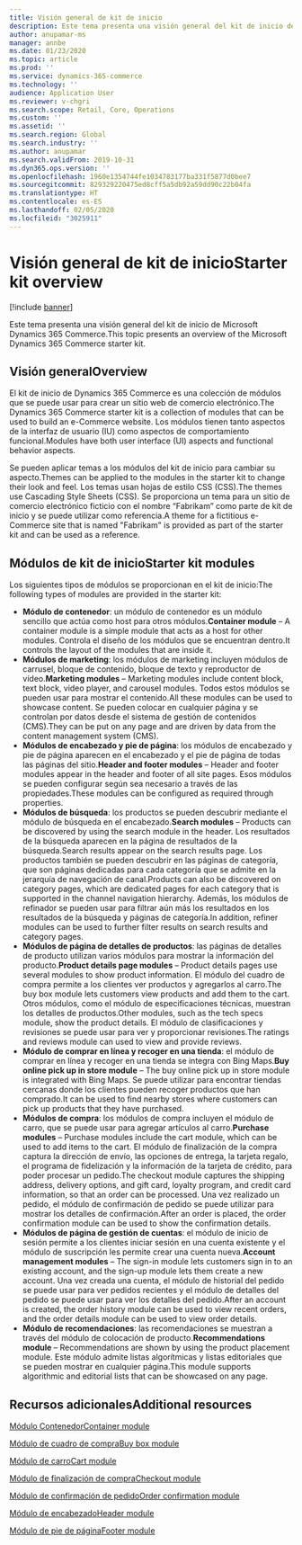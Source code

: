 ```yaml
---
title: Visión general de kit de inicio
description: Este tema presenta una visión general del kit de inicio de Microsoft Dynamics 365 Commerce.
author: anupamar-ms
manager: annbe
ms.date: 01/23/2020
ms.topic: article
ms.prod: ''
ms.service: dynamics-365-commerce
ms.technology: ''
audience: Application User
ms.reviewer: v-chgri
ms.search.scope: Retail, Core, Operations
ms.custom: ''
ms.assetid: ''
ms.search.region: Global
ms.search.industry: ''
ms.author: anupamar
ms.search.validFrom: 2019-10-31
ms.dyn365.ops.version: ''
ms.openlocfilehash: 1960e1354744fe1034783177ba331f5877d0bee7
ms.sourcegitcommit: 829329220475ed8cff5a5db92a59dd90c22b04fa
ms.translationtype: HT
ms.contentlocale: es-ES
ms.lasthandoff: 02/05/2020
ms.locfileid: "3025911"
---
```

# <a name="starter-kit-overview"></a><span data-ttu-id="9de0d-103">Visión general de kit de inicio</span><span class="sxs-lookup"><span data-stu-id="9de0d-103">Starter kit overview</span></span>


[!include [banner](includes/banner.md)]

<span data-ttu-id="9de0d-104">Este tema presenta una visión general del kit de inicio de Microsoft Dynamics 365 Commerce.</span><span class="sxs-lookup"><span data-stu-id="9de0d-104">This topic presents an overview of the Microsoft Dynamics 365 Commerce starter kit.</span></span>

## <a name="overview"></a><span data-ttu-id="9de0d-105">Visión general</span><span class="sxs-lookup"><span data-stu-id="9de0d-105">Overview</span></span>

<span data-ttu-id="9de0d-106">El kit de inicio de Dynamics 365 Commerce es una colección de módulos que se puede usar para crear un sitio web de comercio electrónico.</span><span class="sxs-lookup"><span data-stu-id="9de0d-106">The Dynamics 365 Commerce starter kit is a collection of modules that can be used to build an e-Commerce website.</span></span> <span data-ttu-id="9de0d-107">Los módulos tienen tanto aspectos de la interfaz de usuario (IU) como aspectos de comportamiento funcional.</span><span class="sxs-lookup"><span data-stu-id="9de0d-107">Modules have both user interface (UI) aspects and functional behavior aspects.</span></span>

<span data-ttu-id="9de0d-108">Se pueden aplicar temas a los módulos del kit de inicio para cambiar su aspecto.</span><span class="sxs-lookup"><span data-stu-id="9de0d-108">Themes can be applied to the modules in the starter kit to change their look and feel.</span></span> <span data-ttu-id="9de0d-109">Los temas usan hojas de estilo CSS (CSS).</span><span class="sxs-lookup"><span data-stu-id="9de0d-109">The themes use Cascading Style Sheets (CSS).</span></span> <span data-ttu-id="9de0d-110">Se proporciona un tema para un sitio de comercio electrónico ficticio con el nombre “Fabrikam” como parte de kit de inicio y se puede utilizar como referencia.</span><span class="sxs-lookup"><span data-stu-id="9de0d-110">A theme for a fictitious e-Commerce site that is named "Fabrikam" is provided as part of the starter kit and can be used as a reference.</span></span>

## <a name="starter-kit-modules"></a><span data-ttu-id="9de0d-111">Módulos de kit de inicio</span><span class="sxs-lookup"><span data-stu-id="9de0d-111">Starter kit modules</span></span>

<span data-ttu-id="9de0d-112">Los siguientes tipos de módulos se proporcionan en el kit de inicio:</span><span class="sxs-lookup"><span data-stu-id="9de0d-112">The following types of modules are provided in the starter kit:</span></span>

- <span data-ttu-id="9de0d-113">**Módulo de contenedor**: un módulo de contenedor es un módulo sencillo que actúa como host para otros módulos.</span><span class="sxs-lookup"><span data-stu-id="9de0d-113">**Container module** – A container module is a simple module that acts as a host for other modules.</span></span> <span data-ttu-id="9de0d-114">Controla el diseño de los módulos que se encuentran dentro.</span><span class="sxs-lookup"><span data-stu-id="9de0d-114">It controls the layout of the modules that are inside it.</span></span>
- <span data-ttu-id="9de0d-115">**Módulos de marketing**: los módulos de marketing incluyen módulos de carrusel, bloque de contenido, bloque de texto y reproductor de vídeo.</span><span class="sxs-lookup"><span data-stu-id="9de0d-115">**Marketing modules** – Marketing modules include content block, text block, video player, and carousel modules.</span></span> <span data-ttu-id="9de0d-116">Todos estos módulos se pueden usar para mostrar el contenido.</span><span class="sxs-lookup"><span data-stu-id="9de0d-116">All these modules can be used to showcase content.</span></span> <span data-ttu-id="9de0d-117">Se pueden colocar en cualquier página y se controlan por datos desde el sistema de gestión de contenidos (CMS).</span><span class="sxs-lookup"><span data-stu-id="9de0d-117">They can be put on any page and are driven by data from the content management system (CMS).</span></span>
- <span data-ttu-id="9de0d-118">**Módulos de encabezado y pie de página**: los módulos de encabezado y pie de página aparecen en el encabezado y el pie de página de todas las páginas del sitio.</span><span class="sxs-lookup"><span data-stu-id="9de0d-118">**Header and footer modules** – Header and footer modules appear in the header and footer of all site pages.</span></span> <span data-ttu-id="9de0d-119">Esos módulos se pueden configurar según sea necesario a través de las propiedades.</span><span class="sxs-lookup"><span data-stu-id="9de0d-119">These modules can be configured as required through properties.</span></span>
- <span data-ttu-id="9de0d-120">**Módulos de búsqueda**: los productos se pueden descubrir mediante el módulo de búsqueda en el encabezado.</span><span class="sxs-lookup"><span data-stu-id="9de0d-120">**Search modules** – Products can be discovered by using the search module in the header.</span></span> <span data-ttu-id="9de0d-121">Los resultados de la búsqueda aparecen en la página de resultados de la búsqueda.</span><span class="sxs-lookup"><span data-stu-id="9de0d-121">Search results appear on the search results page.</span></span> <span data-ttu-id="9de0d-122">Los productos también se pueden descubrir en las páginas de categoría, que son páginas dedicadas para cada categoría que se admite en la jerarquía de navegación de canal.</span><span class="sxs-lookup"><span data-stu-id="9de0d-122">Products can also be discovered on category pages, which are dedicated pages for each category that is supported in the channel navigation hierarchy.</span></span> <span data-ttu-id="9de0d-123">Además, los módulos de refinador se pueden usar para filtrar aún más los resultados en los resultados de la búsqueda y páginas de categoría.</span><span class="sxs-lookup"><span data-stu-id="9de0d-123">In addition, refiner modules can be used to further filter results on search results and category pages.</span></span>
- <span data-ttu-id="9de0d-124">**Módulos de página de detalles de productos**: las páginas de detalles de producto utilizan varios módulos para mostrar la información del producto.</span><span class="sxs-lookup"><span data-stu-id="9de0d-124">**Product details page modules** – Product details pages use several modules to show product information.</span></span> <span data-ttu-id="9de0d-125">El módulo del cuadro de compra permite a los clientes ver productos y agregarlos al carro.</span><span class="sxs-lookup"><span data-stu-id="9de0d-125">The buy box module lets customers view products and add them to the cart.</span></span> <span data-ttu-id="9de0d-126">Otros módulos, como el módulo de especificaciones técnicas, muestran los detalles de productos.</span><span class="sxs-lookup"><span data-stu-id="9de0d-126">Other modules, such as the tech specs module, show the product details.</span></span> <span data-ttu-id="9de0d-127">El módulo de clasificaciones y revisiones se puede usar para ver y proporcionar revisiones.</span><span class="sxs-lookup"><span data-stu-id="9de0d-127">The ratings and reviews module can used to view and provide reviews.</span></span>
- <span data-ttu-id="9de0d-128">**Módulo de comprar en línea y recoger en una tienda**: el módulo de comprar en línea y recoger en una tienda se integra con Bing Maps.</span><span class="sxs-lookup"><span data-stu-id="9de0d-128">**Buy online pick up in store module** – The buy online pick up in store module is integrated with Bing Maps.</span></span> <span data-ttu-id="9de0d-129">Se puede utilizar para encontrar tiendas cercanas donde los clientes pueden recoger productos que han comprado.</span><span class="sxs-lookup"><span data-stu-id="9de0d-129">It can be used to find nearby stores where customers can pick up products that they have purchased.</span></span>
- <span data-ttu-id="9de0d-130">**Módulos de compra**: los módulos de compra incluyen el módulo de carro, que se puede usar para agregar artículos al carro.</span><span class="sxs-lookup"><span data-stu-id="9de0d-130">**Purchase modules** – Purchase modules include the cart module, which can be used to add items to the cart.</span></span> <span data-ttu-id="9de0d-131">El módulo de finalización de la compra captura la dirección de envío, las opciones de entrega, la tarjeta regalo, el programa de fidelización y la información de la tarjeta de crédito, para poder procesar un pedido.</span><span class="sxs-lookup"><span data-stu-id="9de0d-131">The checkout module captures the shipping address, delivery options, and gift card, loyalty program, and credit card information, so that an order can be processed.</span></span> <span data-ttu-id="9de0d-132">Una vez realizado un pedido, el módulo de confirmación de pedido se puede utilizar para mostrar los detalles de confirmación.</span><span class="sxs-lookup"><span data-stu-id="9de0d-132">After an order is placed, the order confirmation module can be used to show the confirmation details.</span></span>
- <span data-ttu-id="9de0d-133">**Módulos de página de gestión de cuentas**: el módulo de inicio de sesión permite a los clientes iniciar sesión en una cuenta existente y el módulo de suscripción les permite crear una cuenta nueva.</span><span class="sxs-lookup"><span data-stu-id="9de0d-133">**Account management modules** – The sign-in module lets customers sign in to an existing account, and the sign-up module lets them create a new account.</span></span> <span data-ttu-id="9de0d-134">Una vez creada una cuenta, el módulo de historial del pedido se puede usar para ver pedidos recientes y el módulo de detalles del pedido se puede usar para ver los detalles del pedido.</span><span class="sxs-lookup"><span data-stu-id="9de0d-134">After an account is created, the order history module can be used to view recent orders, and the order details module can be used to view order details.</span></span>
- <span data-ttu-id="9de0d-135">**Módulo de recomendaciones**: las recomendaciones se muestran a través del módulo de colocación de producto.</span><span class="sxs-lookup"><span data-stu-id="9de0d-135">**Recommendations module** – Recommendations are shown by using the product placement module.</span></span> <span data-ttu-id="9de0d-136">Este módulo admite listas algorítmicas y listas editoriales que se pueden mostrar en cualquier página.</span><span class="sxs-lookup"><span data-stu-id="9de0d-136">This module supports algorithmic and editorial lists that can be showcased on any page.</span></span>

## <a name="additional-resources"></a><span data-ttu-id="9de0d-137">Recursos adicionales</span><span class="sxs-lookup"><span data-stu-id="9de0d-137">Additional resources</span></span>

[<span data-ttu-id="9de0d-138">Módulo Contenedor</span><span class="sxs-lookup"><span data-stu-id="9de0d-138">Container module</span></span>](add-container-module.md)

[<span data-ttu-id="9de0d-139">Módulo de cuadro de compra</span><span class="sxs-lookup"><span data-stu-id="9de0d-139">Buy box module</span></span>](add-buy-box.md)

[<span data-ttu-id="9de0d-140">Módulo de carro</span><span class="sxs-lookup"><span data-stu-id="9de0d-140">Cart module</span></span>](add-cart-module.md)

[<span data-ttu-id="9de0d-141">Módulo de finalización de compra</span><span class="sxs-lookup"><span data-stu-id="9de0d-141">Checkout module</span></span>](add-checkout-module.md)

[<span data-ttu-id="9de0d-142">Módulo de confirmación de pedido</span><span class="sxs-lookup"><span data-stu-id="9de0d-142">Order confirmation module</span></span>](order-confirmation-module.md)

[<span data-ttu-id="9de0d-143">Módulo de encabezado</span><span class="sxs-lookup"><span data-stu-id="9de0d-143">Header module</span></span>](author-header-module.md)

[<span data-ttu-id="9de0d-144">Módulo de pie de página</span><span class="sxs-lookup"><span data-stu-id="9de0d-144">Footer module</span></span>](author-footer-module.md)
